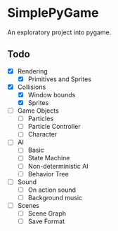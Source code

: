 # SimplePyGame

An exploratory project into pygame.



## Todo

- [x] Rendering
  - [x] Primitives and Sprites
- [x] Collisions
  - [x] Window bounds
  - [x] Sprites
- [ ] Game Objects
  - [ ] Particles
  - [ ] Particle Controller
  - [ ] Character
- [ ] AI
  - [ ] Basic
  - [ ] State Machine
  - [ ] Non-deterministic AI
  - [ ] Behavior Tree
- [ ] Sound
  - [ ] On action sound
  - [ ] Background music
- [ ] Scenes
  - [ ] Scene Graph
  - [ ] Save Format